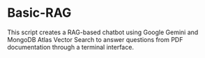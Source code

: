 # Basic-RAG
This script creates a RAG-based chatbot using Google Gemini and MongoDB Atlas Vector Search to answer questions from PDF documentation through a terminal interface.
